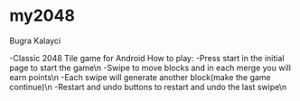# my2048
Bugra Kalayci

-Classic 2048 Tile game for Android
How to play:
-Press start in the initial page to start the game\n
-Swipe to move blocks and in each merge you will earn points\n
-Each swipe will generate another block(make the game continue)\n
-Restart and undo buttons to restart and undo the last swipe\n

